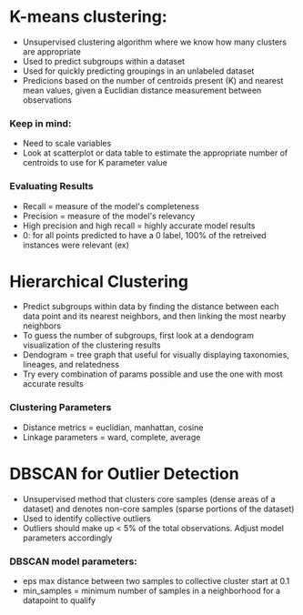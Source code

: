 # K-means clustering:
- Unsupervised clustering algorithm where we know how many clusters are appropriate
- Used to predict subgroups within a dataset
- Used for quickly predicting groupings in an unlabeled dataset
- Predicions based on the number of centroids present (K) and nearest mean values, given a Euclidian distance measurement between observations



### Keep in mind:
- Need to scale variables
- Look at scatterplot or data table to estimate the appropriate number of centroids to use for K parameter value

### Evaluating Results
- Recall = measure of the model's completeness
- Precision = measure of the model's relevancy
- High precision and high recall = highly accurate model results
- 0: for all points predicted to have a 0 label, 100% of the retreived instances were relevant (ex)


# Hierarchical Clustering
- Predict subgroups within data by finding the distance between each data point and its nearest neighbors, and then linking the most nearby neighbors
- To guess the number of subgroups, first look at a dendogram visualization of the clustering results
- Dendogram = tree graph that useful for visually displaying taxonomies, lineages, and relatedness
- Try every combination of params possible and use the one with most accurate results

### Clustering Parameters
- Distance metrics = euclidian, manhattan, cosine
- Linkage parameters = ward, complete, average


# DBSCAN for Outlier Detection
- Unsupervised method that clusters core samples (dense areas of a dataset) and denotes non-core samples (sparse portions of the dataset)
- Used to identify collective outliers
- Outliers should make up < 5% of the total observations. Adjust model parameters accordingly


### DBSCAN model parameters:
- eps max distance between two samples to collective cluster start at 0.1
- min_samples = minimum number of samples in a neighborhood for a datapoint to qualify